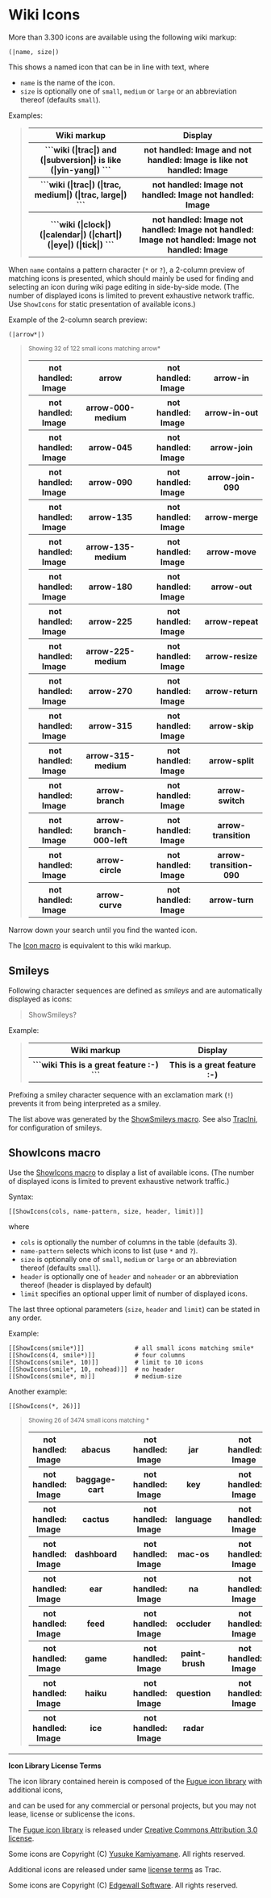 
# Wiki Icons



More than 3.300 icons are available using the following wiki markup:


```wiki
(|name, size|)
```


This shows a named icon that can be in line with text, where


- `name` is the name of the icon.
- `size` is optionally one of `small`, `medium` or `large` or an abbreviation
  thereof (defaults `small`).


Examples:


>
> <table><tr><th> Wiki markup </th>
> <th> Display 
> </th></tr>
> <tr><th>```wiki
> (|trac|) and (|subversion|) is like (|yin-yang|)
> ```
>
> </th>
> <th>  not handled: Image and not handled: Image is like not handled: Image  
> </th></tr>
> <tr><th>```wiki
> (|trac|) (|trac, medium|) (|trac, large|)
> ```
>
> </th>
> <th>  not handled: Image not handled: Image not handled: Image  
> </th></tr>
> <tr><th>```wiki
> (|clock|) (|calendar|) (|chart|) (|eye|) (|tick|)
> ```
>
> </th>
> <th>  not handled: Image not handled: Image not handled: Image not handled: Image not handled: Image  
> </th></tr></table>
>
>


When `name` contains a pattern character (`*` or `?`), a 2-column preview of
matching icons is presented, which should mainly be used for finding and
selecting an icon during wiki page editing in side-by-side mode. (The number of
displayed icons is limited to prevent exhaustive network traffic. Use
`ShowIcons` for static presentation of available icons.)



Example of the 2-column search preview:


```wiki
(|arrow*|)
```

>
>
> <small>Showing 32 of 122 small icons matching arrow\*</small>
>
> <table><tr><th>not handled: Image </th>
> <th>arrow</th>
> <th></th>
> <th>not handled: Image </th>
> <th>arrow-in</th></tr>
> <tr><th>not handled: Image </th>
> <th>arrow-000-medium</th>
> <th></th>
> <th>not handled: Image </th>
> <th>arrow-in-out</th></tr>
> <tr><th>not handled: Image </th>
> <th>arrow-045</th>
> <th></th>
> <th>not handled: Image </th>
> <th>arrow-join</th></tr>
> <tr><th>not handled: Image </th>
> <th>arrow-090</th>
> <th></th>
> <th>not handled: Image </th>
> <th>arrow-join-090</th></tr>
> <tr><th>not handled: Image </th>
> <th>arrow-135</th>
> <th></th>
> <th>not handled: Image </th>
> <th>arrow-merge</th></tr>
> <tr><th>not handled: Image </th>
> <th>arrow-135-medium</th>
> <th></th>
> <th>not handled: Image </th>
> <th>arrow-move</th></tr>
> <tr><th>not handled: Image </th>
> <th>arrow-180</th>
> <th></th>
> <th>not handled: Image </th>
> <th>arrow-out</th></tr>
> <tr><th>not handled: Image </th>
> <th>arrow-225</th>
> <th></th>
> <th>not handled: Image </th>
> <th>arrow-repeat</th></tr>
> <tr><th>not handled: Image </th>
> <th>arrow-225-medium</th>
> <th></th>
> <th>not handled: Image </th>
> <th>arrow-resize</th></tr>
> <tr><th>not handled: Image </th>
> <th>arrow-270</th>
> <th></th>
> <th>not handled: Image </th>
> <th>arrow-return</th></tr>
> <tr><th>not handled: Image </th>
> <th>arrow-315</th>
> <th></th>
> <th>not handled: Image </th>
> <th>arrow-skip</th></tr>
> <tr><th>not handled: Image </th>
> <th>arrow-315-medium</th>
> <th></th>
> <th>not handled: Image </th>
> <th>arrow-split</th></tr>
> <tr><th>not handled: Image </th>
> <th>arrow-branch</th>
> <th></th>
> <th>not handled: Image </th>
> <th>arrow-switch</th></tr>
> <tr><th>not handled: Image </th>
> <th>arrow-branch-000-left</th>
> <th></th>
> <th>not handled: Image </th>
> <th>arrow-transition</th></tr>
> <tr><th>not handled: Image </th>
> <th>arrow-circle</th>
> <th></th>
> <th>not handled: Image </th>
> <th>arrow-transition-090</th></tr>
> <tr><th>not handled: Image </th>
> <th>arrow-curve</th>
> <th></th>
> <th>not handled: Image </th>
> <th>arrow-turn</th></tr></table>
>
>
>


Narrow down your search until you find the wanted icon.



The [Icon macro](wiki-macros#) is equivalent to this wiki markup.


## Smileys



Following character sequences are defined as *smileys* and are automatically
displayed as icons:


>
>
> ShowSmileys?
>
>


Example:


>
> <table><tr><th> Wiki markup </th>
> <th> Display 
> </th></tr>
> <tr><th>```wiki
> This is a great feature :-)
> ```
>
> </th>
> <th>  This is a great feature :-)  
> </th></tr></table>
>
>


Prefixing a smiley character sequence with an exclamation mark (`!`) prevents
it from being interpreted as a smiley.

The list above was generated by the
[ShowSmileys macro](wiki-macros#). See also
[TracIni](trac-ini#), for configuration of smileys.


## ShowIcons macro



Use the [ShowIcons macro](wiki-macros#) to display a list of
available icons. (The number of displayed icons is limited to prevent
exhaustive network traffic.)



Syntax:


```wiki
[[ShowIcons(cols, name-pattern, size, header, limit)]]
```


where


- `cols` is optionally the number of columns in the table (defaults 3).
- `name-pattern` selects which icons to list (use `*` and `?`).
- `size` is optionally one of `small`, `medium` or `large` or an abbreviation
  thereof (defaults `small`).
- `header` is optionally one of `header` and `noheader` or an abbreviation
  thereof (header is displayed by default)
- `limit` specifies an optional upper limit of number of displayed icons.


The last three optional parameters (`size`, `header` and `limit`) can be stated
in any order.



Example:


```wiki
[[ShowIcons(smile*)]]              # all small icons matching smile*
[[ShowIcons(4, smile*)]]           # four columns
[[ShowIcons(smile*, 10)]]          # limit to 10 icons
[[ShowIcons(smile*, 10, nohead)]]  # no header
[[ShowIcons(smile*, m)]]           # medium-size
```


Another example:


```wiki
[[ShowIcons(*, 26)]]
```

>
>
> <small>Showing 26 of 3474 small icons matching \*</small>
>
> <table><tr><th>not handled: Image </th>
> <th>abacus</th>
> <th></th>
> <th>not handled: Image </th>
> <th>jar</th>
> <th></th>
> <th>not handled: Image </th>
> <th>safe</th></tr>
> <tr><th>not handled: Image </th>
> <th>baggage-cart</th>
> <th></th>
> <th>not handled: Image </th>
> <th>key</th>
> <th></th>
> <th>not handled: Image </th>
> <th>table</th></tr>
> <tr><th>not handled: Image </th>
> <th>cactus</th>
> <th></th>
> <th>not handled: Image </th>
> <th>language</th>
> <th></th>
> <th>not handled: Image </th>
> <th>ui-accordion</th></tr>
> <tr><th>not handled: Image </th>
> <th>dashboard</th>
> <th></th>
> <th>not handled: Image </th>
> <th>mac-os</th>
> <th></th>
> <th>not handled: Image </th>
> <th>validation</th></tr>
> <tr><th>not handled: Image </th>
> <th>ear</th>
> <th></th>
> <th>not handled: Image </th>
> <th>na</th>
> <th></th>
> <th>not handled: Image </th>
> <th>wall</th></tr>
> <tr><th>not handled: Image </th>
> <th>feed</th>
> <th></th>
> <th>not handled: Image </th>
> <th>occluder</th>
> <th></th>
> <th>not handled: Image </th>
> <th>xfn</th></tr>
> <tr><th>not handled: Image </th>
> <th>game</th>
> <th></th>
> <th>not handled: Image </th>
> <th>paint-brush</th>
> <th></th>
> <th>not handled: Image </th>
> <th>yin-yang</th></tr>
> <tr><th>not handled: Image </th>
> <th>haiku</th>
> <th></th>
> <th>not handled: Image </th>
> <th>question</th>
> <th></th>
> <th>not handled: Image </th>
> <th>zodiac</th></tr>
> <tr><th>not handled: Image </th>
> <th>ice</th>
> <th></th>
> <th>not handled: Image </th>
> <th>radar</th>
> <th></th>
> <th> </th>
> <th></th></tr></table>
>
>
>

---



**Icon Library License Terms**



The icon library contained herein is composed of the
[ Fugue icon library](http://p.yusukekamiyamane.com) with additional icons,

and can be used for any commercial or personal projects, but you may not lease,
license or sublicense the icons.

The [ Fugue icon library](http://p.yusukekamiyamane.com) is released under
[ Creative Commons Attribution 3.0 license](http://creativecommons.org/licenses/by/3.0/).

Some icons are Copyright (C) [ Yusuke Kamiyamane](http://p.yusukekamiyamane.com/).
All rights reserved.

Additional icons are released under same
[ license terms](http://trac.edgewall.org/wiki/TracLicense) as Trac.

Some icons are Copyright (C) [ Edgewall Software](http://www.edgewall.org).
All rights reserved.

